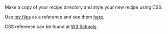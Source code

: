 Make a copy of your recipe directory and style your new recipe using CSS.

Use [my files](recipe_style/) as a reference and see them [here](https://arielchuri.github.io/coreinteraction/assignments/recipe_style/).

CSS reference can be found at [W3 Schools](https://www.w3schools.com/css/default.asp).
